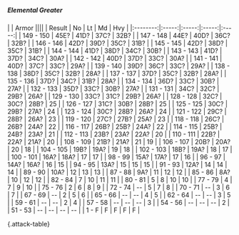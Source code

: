##### Elemental Greater

|      |   Armor   ||||
|   Result   |   No   |   Lt   |   Md   |   Hvy   |
|:--------:|:-----:|:-----:|:-----:|:-----:|
| 149 - 150 | 45E? | 41D? | 37C? | 32B? |
| 147 - 148 | 44E? | 40D? | 36C? | 32B? |
| 146 - 146 | 42D? | 39D? | 35C? | 31B? |
| 145 - 145 | 42D? | 38D? | 35C? | 31B? |
| 144 - 144 | 41D? | 38D? | 34C? | 30B? |
| 143 - 143 | 41D? | 37D? | 34C? | 30A? |
| 142 - 142 | 40D? | 37D? | 33C? | 30A? |
| 141 - 141 | 40D? | 37C? | 33C? | 29A? |
| 139 - 140 | 39D? | 36C? | 33C? | 29A? |
| 138 - 138 | 38D? | 35C? | 32B? | 28A? |
| 137 - 137 | 37D? | 35C? | 32B? | 28A? |
| 135 - 136 | 37D? | 34C? | 31B? | 28A? |
| 134 - 134 | 36D? | 33C? | 30B? | 27A? |
| 132 - 133 | 35D? | 33C? | 30B? | 27A? |
| 131 - 131 | 34C? | 32C? | 29B? | 26A? |
| 129 - 130 | 33C? | 31C? | 29B? | 26A? |
| 128 - 128 | 32C? | 30C? | 28B? | 25 |
| 126 - 127 | 31C? | 30B? | 28B? | 25 |
| 125 - 125 | 30C? | 29B? | 27A? | 24 |
| 123 - 124 | 30C? | 28B? | 26A? | 24 |
| 121 - 122 | 29C? | 28B? | 26A? | 23 |
| 119 - 120 | 27C? | 27B? | 25A? | 23 |
| 118 - 118 | 26C? | 26B? | 24A? | 22 |
| 116 - 117 | 26B? | 25B? | 24A? | 22 |
| 114 - 115 | 25B? | 24B? | 23A? | 21 |
| 112 - 113 | 23B? | 23A? | 22A? | 20 |
| 110 - 111 | 22B? | 22A? | 21A? | 20 |
| 108 - 109 | 21B? | 21A? | 21 | 19 |
| 106 - 107 | 20B? | 20A? | 20 | 18 |
| 104 - 105 | 19B? | 19A? | 19 | 18 |
| 102 - 103 | 18B? | 19A? | 18 | 17 |
| 100 - 101 | 16A? | 18A? | 17 | 17 |
| 98 - 99 | 15A? | 17A? | 17 | 16 |
| 96 - 97 | 14A? | 16A? | 16 | 15 |
| 94 - 95 | 13A? | 15 | 15 | 15 |
| 91 - 93 | 12A? | 14 | 14 | 14 |
| 89 - 90 | 10A? | 12 | 13 | 13 |
| 87 - 88 | 9A? | 11 | 12 | 12 |
| 85 - 86 | 8A? | 10 | 12 | 12 |
| 82 - 84 | 7 | 10 | 11 | 11 |
| 80 - 81 | 5 | 8 | 10 | 10 |
| 77 - 79 | 4 | 7 | 9 | 10 |
| 75 - 76 | 2 | 6 | 8 | 9 |
| 72 - 74 | --  | 5 | 7 | 8 |
| 70 - 71 | --  | 3 | 6 | 7 |
| 67 - 69 | --  | 2 | 5 | 6 |
| 65 - 66 | --  | --  | 4 | 5 |
| 62 - 64 | --  | --  | 3 | 5 |
| 59 - 61 | --  | --  | 2 | 4 |
| 57 - 58 | --  | --  | --  | 3 |
| 54 - 56 | --  | --  | --  | 2 |
| 51 - 53 | --  | --  | --  | --  |
| 1 - F | F | F | F | F |

{.attack-table}
